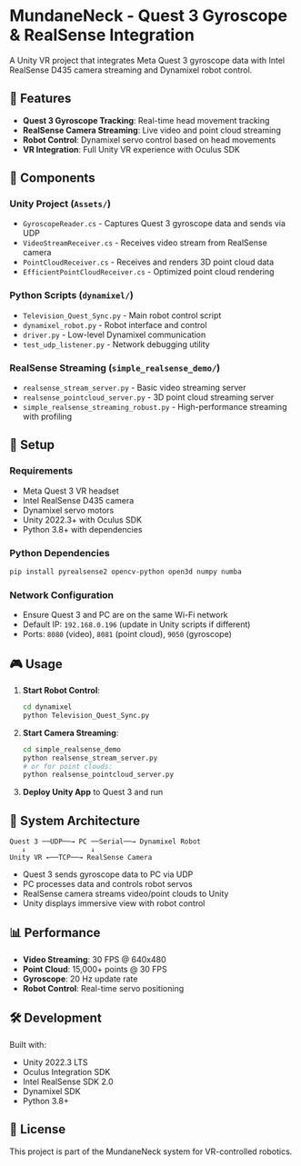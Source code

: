 # MundaneNeck - Quest 3 Gyroscope & RealSense Integration

A Unity VR project that integrates Meta Quest 3 gyroscope data with Intel RealSense D435 camera streaming and Dynamixel robot control.

## 🎯 Features

- **Quest 3 Gyroscope Tracking**: Real-time head movement tracking
- **RealSense Camera Streaming**: Live video and point cloud streaming
- **Robot Control**: Dynamixel servo control based on head movements
- **VR Integration**: Full Unity VR experience with Oculus SDK

## 🚀 Components

### Unity Project (`Assets/`)
- `GyroscopeReader.cs` - Captures Quest 3 gyroscope data and sends via UDP
- `VideoStreamReceiver.cs` - Receives video stream from RealSense camera
- `PointCloudReceiver.cs` - Receives and renders 3D point cloud data
- `EfficientPointCloudReceiver.cs` - Optimized point cloud rendering

### Python Scripts (`dynamixel/`)
- `Television_Quest_Sync.py` - Main robot control script
- `dynamixel_robot.py` - Robot interface and control
- `driver.py` - Low-level Dynamixel communication
- `test_udp_listener.py` - Network debugging utility

### RealSense Streaming (`simple_realsense_demo/`)
- `realsense_stream_server.py` - Basic video streaming server
- `realsense_pointcloud_server.py` - 3D point cloud streaming server
- `simple_realsense_streaming_robust.py` - High-performance streaming with profiling

## 🔧 Setup

### Requirements
- Meta Quest 3 VR headset
- Intel RealSense D435 camera
- Dynamixel servo motors
- Unity 2022.3+ with Oculus SDK
- Python 3.8+ with dependencies

### Python Dependencies
```bash
pip install pyrealsense2 opencv-python open3d numpy numba
```

### Network Configuration
- Ensure Quest 3 and PC are on the same Wi-Fi network
- Default IP: `192.168.0.196` (update in Unity scripts if different)
- Ports: `8080` (video), `8081` (point cloud), `9050` (gyroscope)

## 🎮 Usage

1. **Start Robot Control**:
   ```bash
   cd dynamixel
   python Television_Quest_Sync.py
   ```

2. **Start Camera Streaming**:
   ```bash
   cd simple_realsense_demo
   python realsense_stream_server.py
   # or for point clouds:
   python realsense_pointcloud_server.py
   ```

3. **Deploy Unity App** to Quest 3 and run

## 🔗 System Architecture

```
Quest 3 ──UDP──→ PC ──Serial──→ Dynamixel Robot
   ↓                ↓
Unity VR ←──TCP──→ RealSense Camera
```

- Quest 3 sends gyroscope data to PC via UDP
- PC processes data and controls robot servos
- RealSense camera streams video/point clouds to Unity
- Unity displays immersive view with robot control

## 📊 Performance

- **Video Streaming**: 30 FPS @ 640x480
- **Point Cloud**: 15,000+ points @ 30 FPS
- **Gyroscope**: 20 Hz update rate
- **Robot Control**: Real-time servo positioning

## 🛠️ Development

Built with:
- Unity 2022.3 LTS
- Oculus Integration SDK
- Intel RealSense SDK 2.0
- Dynamixel SDK
- Python 3.8+

## 📝 License

This project is part of the MundaneNeck system for VR-controlled robotics.
